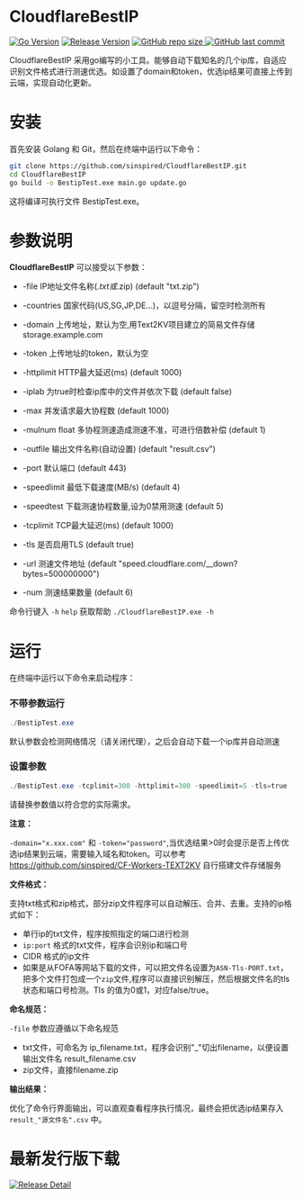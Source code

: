 # CloudflareBestIP

[![Go Version](https://img.shields.io/github/go-mod/go-version/sinspired/CloudflareBestIP?logo=go&label=Go)](https://github.com/sinspired/CloudflareBestIP)
[![Release Version](https://img.shields.io/github/v/release/sinspired/CloudflareBestIP?display_name=tag&logo=github&label=Release)](https://github.com/sinspired/CloudflareBestIP/releases/latest)
[![GitHub repo size](https://img.shields.io/github/repo-size/sinspired/CloudflareBestIP?logo=github)
](https://github.com/sinspired/CloudflareBestIP)
[![GitHub last commit](https://img.shields.io/github/last-commit/sinspired/CloudflareBestIP?logo=github&label=最后提交：)](ttps://github.com/sinspired/CloudflareBestIP)

CloudflareBestIP 采用go编写的小工具。能够自动下载知名的几个ip库，自适应识别文件格式进行测速优选。如设置了domain和token，优选ip结果可直接上传到云端，实现自动化更新。

# 安装

首先安装 Golang 和 Git，然后在终端中运行以下命令：

```bash
git clone https://github.com/sinspired/CloudflareBestIP.git
cd CloudflareBestIP
go build -o BestipTest.exe main.go update.go
```

这将编译可执行文件 BestipTest.exe。

# 参数说明

**CloudflareBestIP** 可以接受以下参数：

* -file IP地址文件名称(*.txt或*.zip) (default "txt.zip")
* -countries 国家代码(US,SG,JP,DE...)，以逗号分隔，留空时检测所有
* -domain 上传地址，默认为空,用Text2KV项目建立的简易文件存储storage.example.com
* -token 上传地址的token，默认为空
* -httplimit HTTP最大延迟(ms) (default 1000)
* -iplab 为true时检查ip库中的文件并依次下载 (default false)
* -max 并发请求最大协程数 (default 1000)
* -mulnum float
        多协程测速造成测速不准，可进行倍数补偿 (default 1)
* -outfile 输出文件名称(自动设置) (default "result.csv")
* -port 默认端口 (default 443)
* -speedlimit 最低下载速度(MB/s) (default 4)
* -speedtest 下载测速协程数量,设为0禁用测速 (default 5)
* -tcplimit TCP最大延迟(ms) (default 1000)
* -tls  是否启用TLS (default true)

* -url 测速文件地址 (default "speed.cloudflare.com/__down?bytes=500000000")
* -num 测速结果数量 (default 6)

命令行键入 `-h` `help` 获取帮助 `./CloudflareBestIP.exe -h`

# 运行

在终端中运行以下命令来启动程序：

### 不带参数运行

```powershell
./BestipTest.exe
```

默认参数会检测网络情况（请关闭代理），之后会自动下载一个ip库并自动测速

### 设置参数

```powershell
./BestipTest.exe -tcplimit=300 -httplimit=300 -speedlimit=5 -tls=true -port=443 -iplab=false -max=1000 -speedtest=5 -file="txt.zip" -outfile="result.csv" -domain="x.xxx.com" -token="password" -countries="US,Sg,DE" -num="10"
```

请替换参数值以符合您的实际需求。

**注意：**

`-domain="x.xxx.com"` 和 `-token="password"`,当优选结果>0时会提示是否上传优选ip结果到云端，需要输入域名和token。可以参考<https://github.com/sinspired/CF-Workers-TEXT2KV> 自行搭建文件存储服务

**文件格式：**

支持txt格式和zip格式，部分zip文件程序可以自动解压、合并、去重。支持的ip格式如下：

* 单行ip的txt文件，程序按照指定的端口进行检测
* `ip:port` 格式的txt文件，程序会识别ip和端口号
* CIDR 格式的ip文件
* 如果是从FOFA等网站下载的文件，可以把文件名设置为`ASN-Tls-PORT.txt`，把多个文件打包成一个`zip`文件,程序可以直接识别解压，然后根据文件名的tls状态和端口号检测。Tls 的值为0或1，对应false/true。

**命名规范：**

`-file` 参数应遵循以下命名规范

* txt文件，可命名为 ip_filename.txt，程序会识别"_"切出filename，以便设置输出文件名 result_filename.csv
* zip文件，直接filename.zip

**输出结果：**

优化了命令行界面输出，可以直观查看程序执行情况，最终会把优选ip结果存入  `result_"源文件名".csv` 中。


# 最新发行版下载

[![Release Detail](https://img.shields.io/github/v/release/sinspired/CloudflareBestIP?sort=date&display_name=release&logo=github&label=Release)](https://github.com/sinspired/CloudflareBestIP/releases/latest)
